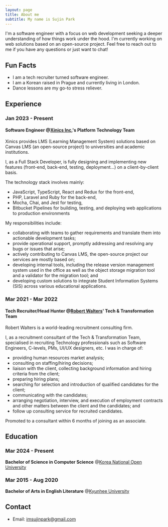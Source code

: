 ```yaml
---
layout: page
title: About me
subtitle: My name is Sujin Park
---
```


I'm a software engineer with a focus on web development seeking a deeper understanding of how things work under the hood.
I'm currently working on web solutions based on an open-source project.
Feel free to reach out to me if you have any questions or just want to chat!

## Fun Facts
- I am a tech recruiter turned software engineer.
- I am a Korean raised in Prague and currently living in London.
- Dance lessons are my go-to stress reliever.

## Experience

### Jan 2023 - Present
#### **Software Engineer** @[Xinics Inc.](https://www.xinics.com/)'s Platform Technology Team

Xinics provides LMS (Learning Management System) solutions based on Canvas LMS (an open-source project) to universities and academic institutions.

I, as a Full Stack Developer, is fully designing and implementing new features (front-end, back-end, testing, deployment...) on a client-by-client basis.

The technology stack involves mainly:
* JavaScript, TypeScript, React and Redux for the front-end,
* PHP, Laravel and Ruby for the back-end,
* Mocha, Chai, and Jest for testing,
* Bitbucket Pipelines for building, testing, and deploying web applications to production environments

My responsibilities include:
* collaborating with teams to gather requirements and translate them into actionable development tasks;
* provide operational support, promptly addressing and resolving any bugs or issues that arise;
* actively contributing to Canvas LMS, the open-source project our services are mostly based on;
* developing internal tools, including the release version management system used in the office as well as the object storage migration tool and a validator for the migration tool; and
* developing custom solutions to integrate Student Information Systems (SIS) across various educational applications.

### Mar 2021 - Mar 2022
#### **Tech Recruiter/Head Hunter** @[Robert Walters](https://www.robertwalters.com/)' Tech & Transformation Team

Robert Walters is a world-leading recruitment consulting firm.

I, as a recruitment consultant of the Tech & Transformation Team, specialised in recruiting Technology professionals such as Software Engineers, C-levels, PMs, UI/UX designers, etc. I was in charge of:

* providing human resources market analysis;
* consulting on staffing/hiring decisions;
* liaison with the client, collecting background information and hiring criteria from the client;
* preparing hiring plans;
* searching for selection and introduction of qualified candidates for the client;
* communicating with the candidates;
* arranging negotiation, interview, and execution of employment contracts and other matters between the client and the candidates; and
* follow up consulting service for recruited candidates.

Promoted to a consultant within 6 months of joining as an associate.

## Education
### Mar 2024 - Present
**Bachelor of Science in Computer Science** @[Korea National Open University](https://www.knou.ac.kr/)
### Mar 2015 - Aug 2020
**Bachelor of Arts in English Literature** @[Kyunhee University](https://www.khu.ac.kr/)

## Contact
- Email: [imsujinpark@gmail.com](mailto:imsujinpark@gmail.com)